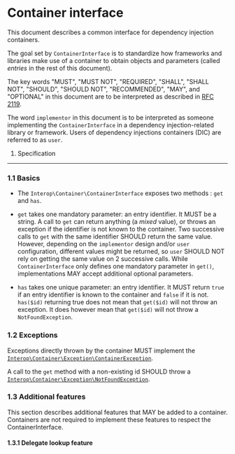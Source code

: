 Container interface
===================

This document describes a common interface for dependency injection containers.

The goal set by `ContainerInterface` is to standardize how frameworks and libraries make use of a
container to obtain objects and parameters (called *entries* in the rest of this document).

The key words "MUST", "MUST NOT", "REQUIRED", "SHALL", "SHALL NOT", "SHOULD",
"SHOULD NOT", "RECOMMENDED", "MAY", and "OPTIONAL" in this document are to be
interpreted as described in [RFC 2119][].

The word `implementor` in this document is to be interpreted as someone
implementing the `ContainerInterface` in a dependency injection-related library or framework.
Users of dependency injections containers (DIC) are referred to as `user`.

[RFC 2119]: http://tools.ietf.org/html/rfc2119

1. Specification
-----------------

### 1.1 Basics

- The `Interop\Container\ContainerInterface` exposes two methods : `get` and `has`.

- `get` takes one mandatory parameter: an entry identifier. It MUST be a string.
  A call to `get` can return anything (a *mixed* value), or throws an exception if the identifier
  is not known to the container. Two successive calls to `get` with the same
  identifier SHOULD return the same value. However, depending on the `implementor`
  design and/or `user` configuration, different values might be returned, so
  `user` SHOULD NOT rely on getting the same value on 2 successive calls.
  While `ContainerInterface` only defines one mandatory parameter in `get()`, implementations
  MAY accept additional optional parameters.

- `has` takes one unique parameter: an entry identifier. It MUST return `true`
  if an entry identifier is known to the container and `false` if it is not.
  `has($id)` returning true does not mean that `get($id)` will not throw an exception.
  It does however mean that `get($id)` will not throw a `NotFoundException`.

### 1.2 Exceptions

Exceptions directly thrown by the container MUST implement the
[`Interop\Container\Exception\ContainerException`](../src/Interop/Container/Exception/ContainerException.php).

A call to the `get` method with a non-existing id SHOULD throw a
[`Interop\Container\Exception\NotFoundException`](../src/Interop/Container/Exception/NotFoundException.php).

### 1.3 Additional features

This section describes additional features that MAY be added to a container. Containers are not
required to implement these features to respect the ContainerInterface.

#### 1.3.1 Delegate lookup feature
